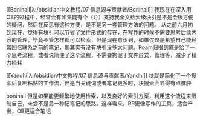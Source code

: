 [[Boninall|λ:/obsidian中文教程/07 信息源与贡献者/Boninall]]
我现在在深入用OB的过程中，经常会有如果能有个（（））支持我全文检索级块引是不是会很方便的疑问，然后在反思有这种方便，是不是另一套管理方法的问题。
从之前六月初到现在，觉得有块引可以节省了文件形式的存在，在写作的时候不需要思考后续内容的管理，毕竟不管怎样都可以检索，但是现在意识到，如果仅仅是希望自己能经常回忆联系之前的笔记，那其实有没有块引没多大问题。Roam归根到底是给了一个思考流程，或者说简便了这个流程，不需要拘泥于文件形式，管理等，减少了精力损耗

[[Yandhi|λ:/obsidian中文教程/07 信息源与贡献者/Yandhi]]
块就是简化了一个搜索后复制粘贴的工作流，但是当关键词或者笔记更多时，块搜索会显得有点臃肿

boninall
但是如果能更频繁地使用检索，以及良好的索引方案，利用这个流程来限制自己，未尝不是另一种记笔记的思路。这样看来，RR更像写作的工具，适合产出，OB更适合笔记

